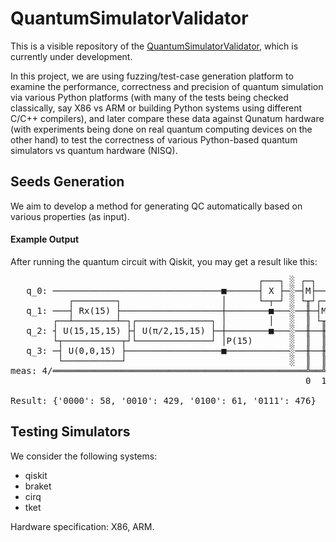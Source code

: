 # QuantumSimulatorValidator

This is a visible repository of the [QuantumSimulatorValidator](https://github.com/vili-1/QuantumSimulatorValidator), which is currently under development.

In this project, we are using fuzzing/test-case generation platform to examine the performance, correctness and precision of quantum simulation via various Python platforms (with many of the tests being checked classically, say X86 vs ARM or building Python systems using different C/C++ compilers), and later compare these data against Qunatum hardware (with experiments being done on real quantum computing devices on the other hand) to test the correctness of various Python-based quantum simulators vs quantum hardware (NISQ).


## Seeds Generation

We aim to develop a method for generating QC automatically based on various properties (as input).

#### Example Output

After running the quantum circuit with Qiskit, you may get a result like this:

<pre>
                                               ┌───┐ ░ ┌─┐         
   q_0: ────────────────────────────────■──────┤ X ├─░─┤M├─────────
           ┌────────┐                   │      └─┬─┘ ░ └╥┘┌─┐      
   q_1: ───┤ Rx(15) ├───────────────────┼────────■───░──╫─┤M├──────
        ┌──┴────────┴─┐┌──────────────┐ │        │   ░  ║ └╥┘┌─┐   
   q_2: ┤ U(15,15,15) ├┤ U(π/2,15,15) ├─┼────────■───░──╫──╫─┤M├───
        └┬───────────┬┘└──────────────┘ │P(15)       ░  ║  ║ └╥┘┌─┐
   q_3: ─┤ U(0,0,15) ├──────────────────■────────────░──╫──╫──╫─┤M├
         └───────────┘                               ░  ║  ║  ║ └╥┘
meas: 4/════════════════════════════════════════════════╩══╩══╩══╩═
                                                        0  1  2  3

Result: {'0000': 58, '0010': 429, '0100': 61, '0111': 476}
</pre>

## Testing Simulators

We consider the following systems:
- qiskit
- braket
- cirq
- tket

Hardware specification: X86, ARM.
